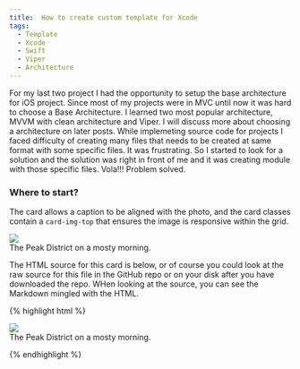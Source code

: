 ```yaml
---
title:  How to create custom template for Xcode
tags:
  - Template
  - Xcode
  - Swift
  - Viper
  - Architecture
---
```


For my last two project I had the opportunity to setup the base architecture for iOS project. Since most of my projects were in MVC until now it was hard to choose a Base Architecture. I learned two most popular architecture, MVVM with clean architecture and Viper. I will discuss more about choosing a architecture on later posts. While implemeting source code for projects I faced difficulty of creating many files that needs to be created at same format with some specific files. It was frustrating. So I started to look for a solution and the solution was right in front of me and it was creating module with those specific files. Vola!!! Problem solved.


### Where to start?


<!--more-->

The card allows a caption to be aligned with the photo, and the card classes contain a `card-img-top` that ensures the image is responsive within the grid.

<div class="card mb-3">
    <img class="card-img-top" src="https://drscdn.500px.org/photo/127767019/q%3D80_m%3D1500/v2?webp=true&sig=dd1fa4580c459472969cd4992068922f311f12cf263cf08b39615cfc1812286b"/>
    <div class="card-body bg-light">
        <div class="card-text">
            The Peak District on a mosty morning.
        </div>
    </div>
</div>

The HTML source for this card is below, or of course you could look at the raw source for this file in the GitHub repo or on your disk after you have downloaded the repo. WHen looking at the source, you can see the Markdown mingled with the HTML.

{% highlight html %}

<div class="card mb-3">
    <img class="card-img-top" src="https://drscdn.500px.org/photo/127767019/q%3D80_m%3D1500/v2?webp=true&sig=dd1fa4580c459472969cd4992068922f311f12cf263cf08b39615cfc1812286b"/>
    <div class="card-body bg-light">
        <div class="card-text">
            The Peak District on a mosty morning.
        </div>
    </div>
</div>

{% endhighlight %}